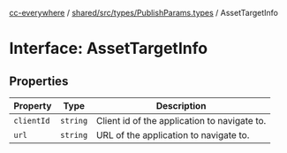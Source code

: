 [cc-everywhere](../../../../../index.md) / [shared/src/types/PublishParams.types](../index.md) / AssetTargetInfo

# Interface: AssetTargetInfo

## Properties

| Property | Type | Description |
| ------ | ------ | ------ |
| `clientId` | `string` | Client id of the application to navigate to. |
| `url` | `string` | URL of the application to navigate to. |
